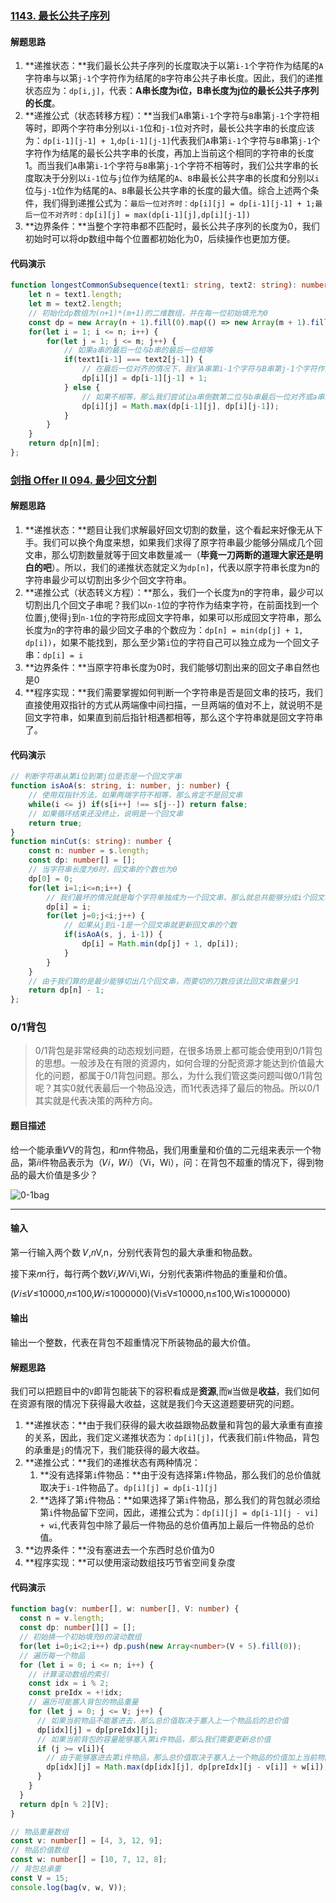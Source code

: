 ### [1143. 最长公共子序列](https://leetcode-cn.com/problems/longest-common-subsequence/)

#### 解题思路

1. **递推状态：**我们最长公共子序列的长度取决于以第`i-1`个字符作为结尾的`A`字符串与以第`j-1`个字符作为结尾的`B`字符串公共子串长度。因此，我们的递推状态应为：`dp[i,j]`，代表：**A串长度为i位，B串长度为j位的最长公共子序列的长度**。
2. **递推公式（状态转移方程）：**当我们`A`串第`i-1`个字符与`B`串第`j-1`个字符相等时，即两个字符串分别以`i-1`位和`j-1`位对齐时，最长公共字串的长度应该为：`dp[i-1][j-1] + 1`,`dp[i-1][j-1]`代表我们`A`串第`i-1`个字符与`B`串第`j-1`个字符作为结尾的最长公共字串的长度，再加上当前这个相同的字符串的长度1。而当我们`A`串第`i-1`个字符与`B`串第`j-1`个字符不相等时，我们公共字串的长度取决于分别以`i-1`位与`j`位作为结尾的`A`、`B`串最长公共字串的长度和分别以`i`位与`j-1`位作为结尾的`A`、`B`串最长公共字串的长度的最大值。综合上述两个条件，我们得到递推公式为：`最后一位对齐时：dp[i][j] = dp[i-1][j-1] + 1;最后一位不对齐时：dp[i][j] = max(dp[i-1][j],dp[i][j-1])`
3. **边界条件：**当整个字符串都不匹配时，最长公共子序列的长度为0，我们初始时可以将dp数组中每个位置都初始化为0，后续操作也更加方便。

#### 代码演示

```typescript
function longestCommonSubsequence(text1: string, text2: string): number {
    let n = text1.length;
    let m = text2.length;
    // 初始化dp数组为(n+1)*(m+1)的二维数组，并在每一位初始填充为0
    const dp = new Array(n + 1).fill(0).map(() => new Array(m + 1).fill(0));
    for(let i = 1; i <= n; i++) {
        for(let j = 1; j <= m; j++) {
            // 如果a串的最后一位与b串的最后一位相等
            if(text1[i-1] === text2[j-1]) {
                // 在最后一位对齐的情况下，我们A串第i-1个字符与B串第j-1个字符作为结尾的最长公共字串的长度，再加上当前这个相同的字符串的长度1
                dp[i][j] = dp[i-1][j-1] + 1;
            } else {
                // 如果不相等，那么我们尝试让a串倒数第二位与b串最后一位对齐或a串最后一位与b串倒数第二位对齐，并在此基础上取公共字串最长的作为当前的最大公共字串长度
                dp[i][j] = Math.max(dp[i-1][j], dp[i][j-1]);
            }
        }
    }
    return dp[n][m];
};
```

### [剑指 Offer II 094. 最少回文分割](https://leetcode-cn.com/problems/omKAoA/)

#### 解题思路

1. **递推状态：**题目让我们求解最好回文切割的数量，这个看起来好像无从下手。我们可以换个角度来想，如果我们求得了原字符串最少能够分隔成几个回文串，那么切割数量就等于回文串数量减一（**毕竟一刀两断的道理大家还是明白的吧**）。所以，我们的递推状态就定义为`dp[n]`，代表以原字符串长度为n的字符串最少可以切割出多少个回文字符串。
2. **递推公式（状态转义方程）：**那么，我们一个长度为n的字符串，最少可以切割出几个回文子串呢？我们以`n-1`位的字符作为结束字符，在前面找到一个位置`j`,使得`j`到`n-1`位的字符形成回文字符串，如果可以形成回文字符串，那么长度为`n`的字符串的最少回文子串的个数应为：`dp[n] = min(dp[j] + 1, dp[i])`，如果不能找到，那么至少第`i`位的字符自己可以独立成为一个回文子串：`dp[i] = i`
3. **边界条件：**当原字符串长度为0时，我们能够切割出来的回文子串自然也是0
4. **程序实现：**我们需要掌握如何判断一个字符串是否是回文串的技巧，我们直接使用双指针的方式从两端像中间扫描，一旦两端的值对不上，就说明不是回文字符串，如果直到前后指针相遇都相等，那么这个字符串就是回文字符串了。

#### 代码演示

```typescript
// 判断字符串从第i位到第j位是否是一个回文字串
function isAoA(s: string, i: number, j: number) {
    // 使用双指针方法，如果两端字符不相等，那么肯定不是回文串
    while(i <= j) if(s[i++] !== s[j--]) return false;
    // 如果循环结束还没终止，说明是一个回文串
    return true;
}
function minCut(s: string): number {
    const n: number = s.length;
    const dp: number[] = [];
    // 当字符串长度为0时，回文串的个数也为0
    dp[0] = 0;
    for(let i=1;i<=n;i++) {
        // 我们最坏的情况就是每个字符单独成为一个回文串，那么就总共能够分成i个回文串
        dp[i] = i;
        for(let j=0;j<i;j++) {
            // 如果从j到i-1是一个回文串就更新回文串的个数
            if(isAoA(s, j, i-1)) {
                dp[i] = Math.min(dp[j] + 1, dp[i]);
            }
        }
    }
    // 由于我们算的是最少能够切出几个回文串，而要切的刀数应该比回文串数量少1
    return dp[n] - 1;
};
```

### 0/1背包

> 0/1背包是非常经典的动态规划问题，在很多场景上都可能会使用到0/1背包的思想。一般涉及在有限的资源内，如何合理的分配资源才能达到价值最大化的问题，都属于0/1背包问题。那么，为什么我们管这类问题叫做0/1背包呢？其实0就代表最后一个物品没选，而1代表选择了最后的物品。所以0/1其实就是代表决策的两种方向。

#### 题目描述

给一个能承重𝑉V的背包，和𝑛n件物品，我们用重量和价值的二元组来表示一个物品，第𝑖i件物品表示为（𝑉𝑖，𝑊𝑖）（Vi，Wi），问：在背包不超重的情况下，得到物品的最大价值是多少？

![0-1bag](https://ydschool-video.nosdn.127.net/16329194798780-1bag.jpg)

------

#### 输入

第一行输入两个数 𝑉,𝑛V,n，分别代表背包的最大承重和物品数。

接下来𝑛n行，每行两个数𝑉𝑖,𝑊𝑖Vi,Wi，分别代表第i件物品的重量和价值。

(𝑉𝑖≤𝑉≤10000,𝑛≤100,𝑊𝑖≤1000000)(Vi≤V≤10000,n≤100,Wi≤1000000)

#### 输出

输出一个整数，代表在背包不超重情况下所装物品的最大价值。

#### 解题思路

我们可以把题目中的`V`即背包能装下的容积看成是**资源**,而`W`当做是**收益**，我们如何在资源有限的情况下获得最大收益，这就是我们今天这道题要研究的问题。

1. **递推状态：**由于我们获得的最大收益跟物品数量和背包的最大承重有直接的关系，因此，我们定义递推状态为：`dp[i][j]`，代表我们前`i`件物品，背包的承重是`j`的情况下，我们能获得的最大收益。
2. **递推公式：**我们的递推状态有两种情况：
   1. **没有选择第`i`件物品：**由于没有选择第`i`件物品，那么我们的总价值就取决于`i-1`件物品了。`dp[i][j] = dp[i-1][j]`
   2. **选择了第`i`件物品：**如果选择了第`i`件物品，那么我们的背包就必须给第`i`件物品留下空间，因此，递推公式为：`dp[i][j] = dp[i-1][j - vi] + wi`,代表背包中除了最后一件物品的总价值再加上最后一件物品的总价值。
3. **边界条件：**没有塞进去一个东西时总价值为0
4. **程序实现：**可以使用滚动数组技巧节省空间复杂度

#### 代码演示

```typescript
function bag(v: number[], w: number[], V: number) {
  const n = v.length;
  const dp: number[][] = [];
  // 初始换一个初始填充0的滚动数组
  for(let i=0;i<2;i++) dp.push(new Array<number>(V + 5).fill(0));
  // 遍历每一个物品
  for (let i = 0; i <= n; i++) {
    // 计算滚动数组的索引
    const idx = i % 2;
    const preIdx = +!idx;
    // 遍历可能塞入背包的物品重量
    for (let j = 0; j <= V; j++) {
      // 如果当前物品不能塞进去，那么总价值取决于塞入上一个物品后的总价值
      dp[idx][j] = dp[preIdx][j];
      // 如果当前背包的容量能够塞入第i件物品，那么我们需要更新总价值
      if (j >= v[i]){
        // 由于能够塞进去第i件物品，那么总价值取决于塞入上一个物品的价值加上当前物品的价值，由于还可能存在其他的存放方案，因此，我们每次求得本次总价值还需与上一次的总价值做对比取最大值
        dp[idx][j] = Math.max(dp[idx][j], dp[preIdx][j - v[i]] + w[i]);
      }
    }
  }
  return dp[n % 2][V];
}

// 物品重量数组
const v: number[] = [4, 3, 12, 9];
// 物品价值数组
const w: number[] = [10, 7, 12, 8];
// 背包总承重
const V = 15;
console.log(bag(v, w, V));

```

